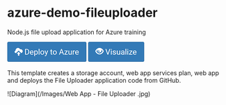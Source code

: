 # azure-demo-fileuploader
Node.js file upload application for Azure training

[![Deploy to Azure](/Images/azure_deploy.png)](https://portal.azure.com/#create/Microsoft.Template/uri/https%3A%2F%2Fraw.githubusercontent.com%2FANS-Bootcamp%2Fazure-demo-fileuploader%2Fmaster%2Fazuredeploy.json)
[![Deploy to Azure](/Images/azure_view.png)](http://armviz.io/#/?load=https%3A%2F%2Fraw.githubusercontent.com%2FANS-Bootcamp%2Fazure-demo-fileuploader%2Fmaster%2Fazuredeploy.json)

This template creates a storage account, web app services plan, web app and deploys the File Uploader application code from GitHub. 

![Diagram](/Images/Web App - File Uploader .jpg)